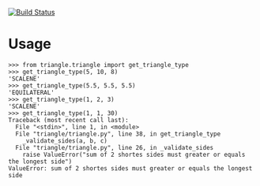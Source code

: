 [![Build Status](https://travis-ci.org/mhrdev/playground.svg?branch=master)](https://travis-ci.org/mhrdev/playground)

# Usage

````
>>> from triangle.triangle import get_triangle_type
>>> get_triangle_type(5, 10, 8)
'SCALENE'
>>> get_triangle_type(5.5, 5.5, 5.5)
'EQUILATERAL'
>>> get_triangle_type(1, 2, 3)
'SCALENE'
>>> get_triangle_type(1, 1, 30)
Traceback (most recent call last):
  File "<stdin>", line 1, in <module>
  File "triangle/triangle.py", line 38, in get_triangle_type
    _validate_sides(a, b, c)
  File "triangle/triangle.py", line 26, in _validate_sides
    raise ValueError("sum of 2 shortes sides must greater or equals the longest side")
ValueError: sum of 2 shortes sides must greater or equals the longest side
````
